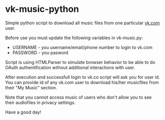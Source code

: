 # vk-music-python
Simple python script to download all music files from one particular [vk.com](http://vk.com) user.

Before use you must update the following variables in vk-music.py:
* USERNAME - you username/email/phone number to login to vk.com
* PASSWORD - you pasword

Script is using HTMLParser to simulate browser behavior to be able to do OAuth authentification without additional interactions with user.

After execution and successfull login to vk.co script will ask you for user id. You can provide id of any vk.com user to download his/her musicfiles from their "My Music" section.

Note that you cannot access music of users who don't allow you to see their audiofiles in privacy settings.

Have a good day!
